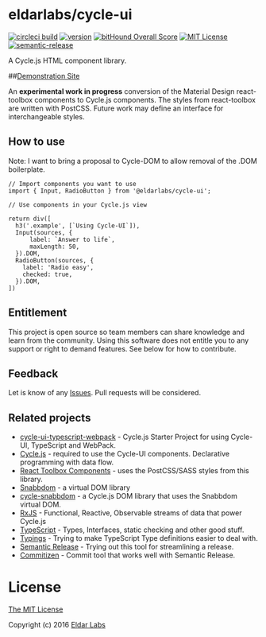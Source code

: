 eldarlabs/cycle-ui
====
[![circleci build](https://circleci.com/gh/eldarlabs/cycle-ui.svg?style=shield)](https://circleci.com/gh/eldarlabs/cycle-ui)
[![version](https://img.shields.io/npm/v/@eldarlabs/cycle-ui.svg)](http://npm.im/@eldarlabs/cycle-ui)
[![bitHound Overall Score](https://www.bithound.io/github/eldarlabs/cycle-ui/badges/score.svg)](https://www.bithound.io/github/eldarlabs/cycle-ui)
[![MIT License](https://img.shields.io/npm/l/starwars-names.svg)](https://raw.githubusercontent.com/eldarlabs/cycle-ui/master/LICENSE)
[![semantic-release](https://img.shields.io/badge/%20%20%F0%9F%93%A6%F0%9F%9A%80-semantic--release-e10079.svg)](https://github.com/semantic-release/semantic-release)

A Cycle.js HTML component library.

##[Demonstration Site](http://eldarlabs.github.io/cycle-ui-typescript-webpack/)

An **experimental work in progress** conversion of the Material Design react-toolbox components to Cycle.js components. The styles from react-toolbox  are written with PostCSS. Future work may define an interface for interchangeable styles.

How to use
----------

Note: I want to bring a proposal to Cycle-DOM to allow removal of the .DOM boilerplate.

    // Import components you want to use
    import { Input, RadioButton } from '@eldarlabs/cycle-ui';

    // Use components in your Cycle.js view

    return div([
      h3('.example', [`Using Cycle-UI`]),
      Input(sources, {
          label: `Answer to life`,
          maxLength: 50,
      }).DOM,
      RadioButton(sources, {
        label: 'Radio easy',
        checked: true,
      }).DOM,
    ])


Entitlement
-----------
This project is open source so team members can share knowledge and learn from the community. Using this software does not entitle you to any support or right to demand features. See below for how to contribute.

Feedback
--------
Let is know of any [Issues](https://github.com/eldarlabs/cycle-ui/issues). Pull requests will be considered.

Related projects
----------------

- [cycle-ui-typescript-webpack](https://github.com/eldarlabs/cycle-ui-typescript-webpack) - Cycle.js Starter Project for using Cycle-UI, TypeScript and WebPack.
- [Cycle.js](http://cycle.js.org) - required to use the Cycle-UI components. Declarative programming with data flow.
- [React Toolbox Components](http://react-toolbox.com/#/components) - uses the PostCSS/SASS styles from this library.
- [Snabbdom](https://github.com/paldepind/snabbdom) - a virtual DOM library
- [cycle-snabbdom](https://github.com/TylorS/cycle-snabbdom/) - a Cycle.js DOM library that uses the Snabbdom virtual DOM.
- [RxJS](http://reactivex.io/intro.html) - Functional, Reactive, Observable streams of data that power Cycle.js
- [TypeScript](http://www.typescriptlang.org/Handbook) - Types, Interfaces, static checking and other good stuff.
- [Typings](https://github.com/typings/typings) - Trying to make TypeScript Type definitions easier to deal with.
- [Semantic Release](https://github.com/semantic-release/semantic-release) - Trying out this tool for streamlining a release.
- [Commitizen](https://github.com/commitizen/cz-cli) - Commit tool that works well with Semantic Release.

License
=======

[The MIT License](https://raw.githubusercontent.com/eldarlabs/cycle-ui/master/LICENSE)

Copyright (c) 2016 [Eldar Labs](https://eldarlabs.com)

